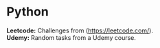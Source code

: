 # Python
**Leetcode:** Challenges from (https://leetcode.com/).   
**Udemy:** Random tasks from a Udemy course.
